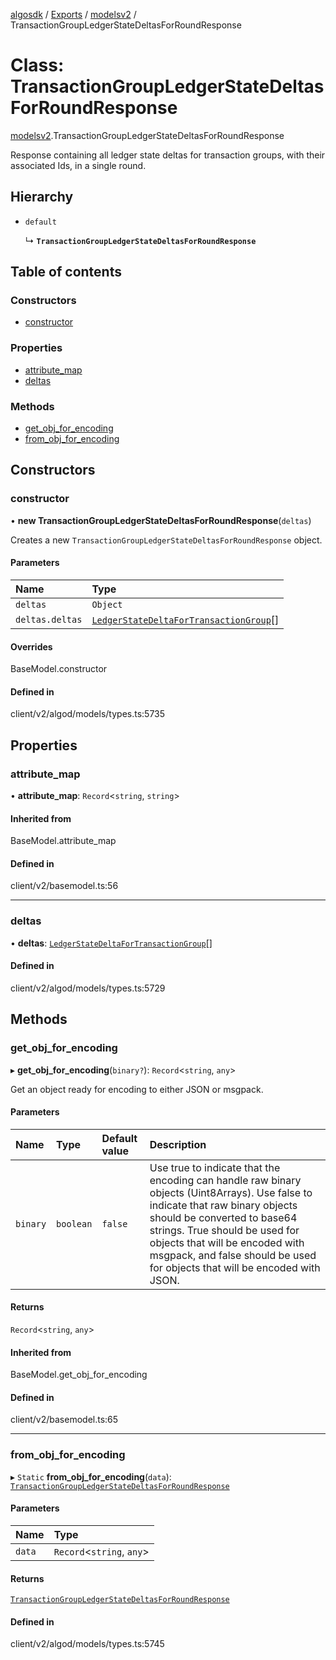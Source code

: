 [algosdk](../README.md) / [Exports](../modules.md) / [modelsv2](../modules/modelsv2.md) / TransactionGroupLedgerStateDeltasForRoundResponse

# Class: TransactionGroupLedgerStateDeltasForRoundResponse

[modelsv2](../modules/modelsv2.md).TransactionGroupLedgerStateDeltasForRoundResponse

Response containing all ledger state deltas for transaction groups, with their
associated Ids, in a single round.

## Hierarchy

- `default`

  ↳ **`TransactionGroupLedgerStateDeltasForRoundResponse`**

## Table of contents

### Constructors

- [constructor](modelsv2.TransactionGroupLedgerStateDeltasForRoundResponse.md#constructor)

### Properties

- [attribute\_map](modelsv2.TransactionGroupLedgerStateDeltasForRoundResponse.md#attribute_map)
- [deltas](modelsv2.TransactionGroupLedgerStateDeltasForRoundResponse.md#deltas)

### Methods

- [get\_obj\_for\_encoding](modelsv2.TransactionGroupLedgerStateDeltasForRoundResponse.md#get_obj_for_encoding)
- [from\_obj\_for\_encoding](modelsv2.TransactionGroupLedgerStateDeltasForRoundResponse.md#from_obj_for_encoding)

## Constructors

### constructor

• **new TransactionGroupLedgerStateDeltasForRoundResponse**(`deltas`)

Creates a new `TransactionGroupLedgerStateDeltasForRoundResponse` object.

#### Parameters

| Name | Type |
| :------ | :------ |
| `deltas` | `Object` |
| `deltas.deltas` | [`LedgerStateDeltaForTransactionGroup`](modelsv2.LedgerStateDeltaForTransactionGroup.md)[] |

#### Overrides

BaseModel.constructor

#### Defined in

client/v2/algod/models/types.ts:5735

## Properties

### attribute\_map

• **attribute\_map**: `Record`\<`string`, `string`\>

#### Inherited from

BaseModel.attribute\_map

#### Defined in

client/v2/basemodel.ts:56

___

### deltas

• **deltas**: [`LedgerStateDeltaForTransactionGroup`](modelsv2.LedgerStateDeltaForTransactionGroup.md)[]

#### Defined in

client/v2/algod/models/types.ts:5729

## Methods

### get\_obj\_for\_encoding

▸ **get_obj_for_encoding**(`binary?`): `Record`\<`string`, `any`\>

Get an object ready for encoding to either JSON or msgpack.

#### Parameters

| Name | Type | Default value | Description |
| :------ | :------ | :------ | :------ |
| `binary` | `boolean` | `false` | Use true to indicate that the encoding can handle raw binary objects (Uint8Arrays). Use false to indicate that raw binary objects should be converted to base64 strings. True should be used for objects that will be encoded with msgpack, and false should be used for objects that will be encoded with JSON. |

#### Returns

`Record`\<`string`, `any`\>

#### Inherited from

BaseModel.get\_obj\_for\_encoding

#### Defined in

client/v2/basemodel.ts:65

___

### from\_obj\_for\_encoding

▸ `Static` **from_obj_for_encoding**(`data`): [`TransactionGroupLedgerStateDeltasForRoundResponse`](modelsv2.TransactionGroupLedgerStateDeltasForRoundResponse.md)

#### Parameters

| Name | Type |
| :------ | :------ |
| `data` | `Record`\<`string`, `any`\> |

#### Returns

[`TransactionGroupLedgerStateDeltasForRoundResponse`](modelsv2.TransactionGroupLedgerStateDeltasForRoundResponse.md)

#### Defined in

client/v2/algod/models/types.ts:5745
